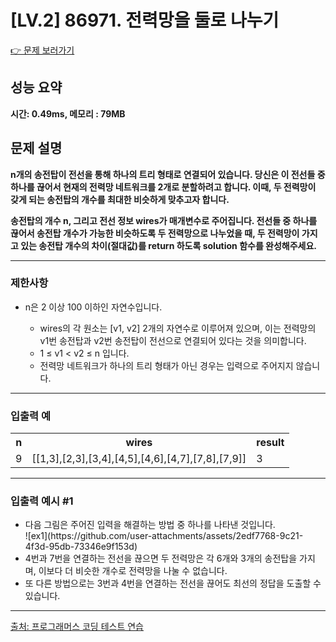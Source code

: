 <h1>[LV.2] 86971. 전력망을 둘로 나누기</h1>

<a href="https://school.programmers.co.kr/learn/courses/30/lessons/86971">👉 문제 보러가기</a>

<h2>성능 요약</h2>
<b>시간: 0.49ms, 메모리 : 79MB</b>

<h2>문제 설명</h2>
<b>n개의 송전탑이 전선을 통해 하나의 트리 형태로 연결되어 있습니다. 당신은 이 전선들 중 하나를 끊어서 현재의 전력망 네트워크를 2개로 분할하려고 합니다. 이때, 두 전력망이 갖게 되는 송전탑의 개수를 최대한 비슷하게 맞추고자 합니다.

송전탑의 개수 n, 그리고 전선 정보 wires가 매개변수로 주어집니다. 전선들 중 하나를 끊어서 송전탑 개수가 가능한 비슷하도록 두 전력망으로 나누었을 때, 두 전력망이 가지고 있는 송전탑 개수의 차이(절대값)를 return 하도록 solution 함수를 완성해주세요.</b><br>

<hr>

<h3>제한사항</h3>
<ul>
    <li>n은 2 이상 100 이하인 자연수입니다.</li>
    <ul>
        <li>wires의 각 원소는 [v1, v2] 2개의 자연수로 이루어져 있으며, 이는 전력망의 v1번 송전탑과 v2번 송전탑이 전선으로 연결되어 있다는 것을 의미합니다.</li>
        <li>1 ≤ v1 < v2 ≤ n 입니다.</li>
        <li>전력망 네트워크가 하나의 트리 형태가 아닌 경우는 입력으로 주어지지 않습니다.</li>
    </ul>
</ul>

<hr>

<h3>입출력 예</h3>
<table>
    <tr>
        <th>n</th>
        <th>wires</th>
        <th>result</th>
    </tr>
    <tr>
        <td>9</td>
        <td>[[1,3],[2,3],[3,4],[4,5],[4,6],[4,7],[7,8],[7,9]]</td>
        <td>3</td>
    </tr>
</table>

<hr>

<h3>입출력 예시 #1</h3>

<ul>
    <li>다음 그림은 주어진 입력을 해결하는 방법 중 하나를 나타낸 것입니다.</li>
    ![ex1](https://github.com/user-attachments/assets/2edf7768-9c21-4f3d-95db-73346e9f153d)
    <li>4번과 7번을 연결하는 전선을 끊으면 두 전력망은 각 6개와 3개의 송전탑을 가지며, 이보다 더 비슷한 개수로 전력망을 나눌 수 없습니다.</li>
    <li>또 다른 방법으로는 3번과 4번을 연결하는 전선을 끊어도 최선의 정답을 도출할 수 있습니다.</li>
</ul>

<hr>

<a href="https://school.programmers.co.kr/">출처: 프로그래머스 코딩 테스트 연습 </a>
